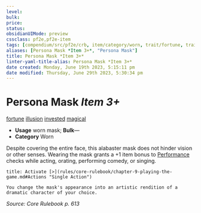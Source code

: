```yaml
---
level:
bulk:
price:
status:
obsidianUIMode: preview
cssclass: pf2e,pf2e-item
tags: [compendium/src/pf2e/crb, item/category/worn, trait/fortune, trait/illusion, trait/invested, trait/magical]
aliases: [Persona Mask *Item 3+*, "Persona Mask"]
title: Persona Mask *Item 3+*
linter-yaml-title-alias: Persona Mask *Item 3+*
date created: Monday, June 19th 2023, 5:15:11 pm
date modified: Thursday, June 29th 2023, 5:30:34 pm
---
```


# Persona Mask *Item 3+*

[fortune](rules/traits/fortune.md) [illusion](rules/traits/illusion.md) [invested](rules/traits/invested.md) [magical](rules/traits/magical.md)  

- **Usage** worn mask; **Bulk**—
- **Category** Worn

Despite covering the entire face, this alabaster mask does not hinder vision or other senses. Wearing the mask grants a +1 item bonus to [Performance](compendium/skills.md#Performance) checks while acting, orating, performing comedy, or singing.

```ad-embed-ability
title: Activate [>](rules/core-rulebook/chapter-9-playing-the-game.md#Actions "Single Action")

You change the mask's appearance into an artistic rendition of a dramatic character of your choice.
```

*Source: Core Rulebook p. 613*
